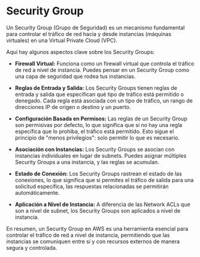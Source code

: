 # Security Group

Un Security Group (Grupo de Seguridad) es un mecanismo fundamental para controlar el tráfico de red hacia y desde instancias (máquinas virtuales) en una Virtual Private Cloud (VPC).

Aquí hay algunos aspectos clave sobre los Security Groups:

- **Firewall Virtual:** Funciona como un firewall virtual que controla el tráfico de red a nivel de instancia. Puedes pensar en un Security Group como una capa de seguridad que rodea tus instancias.

- **Reglas de Entrada y Salida:** Los Security Groups tienen reglas de entrada y salida que especifican qué tipo de tráfico está permitido o denegado. Cada regla está asociada con un tipo de tráfico, un rango de direcciones IP de origen o destino y un puerto.

- **Configuración Basada en Permisos:** Las reglas de un Security Group son permisivas por defecto, lo que significa que si no hay una regla específica que lo prohíba, el tráfico está permitido. Esto sigue el principio de "menos privilegios": solo permitir lo que es necesario.

- **Asociación con Instancias:** Los Security Groups se asocian con instancias individuales en lugar de subnets. Puedes asignar múltiples Security Groups a una instancia, y las reglas se acumulan.

- **Estado de Conexión:** Los Security Groups rastrean el estado de las conexiones, lo que significa que si permites el tráfico de salida para una solicitud específica, las respuestas relacionadas se permitirán automáticamente.

- **Aplicación a Nivel de Instancia:** A diferencia de las Network ACLs que son a nivel de subnet, los Security Groups son aplicados a nivel de instancia.

En resumen, un Security Group en AWS es una herramienta esencial para controlar el tráfico de red a nivel de instancia, permitiendo que las instancias se comuniquen entre sí y con recursos externos de manera segura y controlada.
